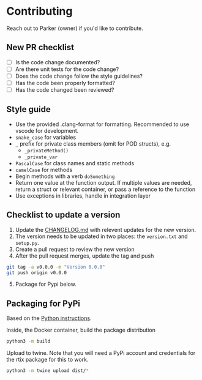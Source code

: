 # Contributing

Reach out to Parker (owner) if you'd like to contribute.

## New PR checklist
- [ ] Is the code change documented?
- [ ] Are there unit tests for the code change?
- [ ] Does the code change follow the style guidelines?
- [ ] Has the code been properly formatted?
- [ ] Has the code changed been reviewed?

## Style guide
- Use the provided .clang-format for formatting.  Recommended to use vscode for development.
- `snake_case` for variables
- `_` prefix for private class members (omit for POD structs), e.g.
    - `_privateMethod()`
    - `_private_var`
- `PascalCase` for class names and static methods
- `camelCase` for methods
- Begin methods with a verb `doSomething`
- Return one value at the function output.  If multiple values are needed, return a struct or relevant container, or pass a reference to the function
- Use exceptions in libraries, handle in integration layer

## Checklist to update a version
1. Update the [CHANGELOG.md](CHANGELOG.md) with relevent updates for the new version.
2. The version needs to be updated in two places: the `version.txt` and `setup.py`.
3. Create a pull request to review the new version
4. After the pull request merges, update the tag and push
```bash
git tag -a v0.0.0 -m "Version 0.0.0"
git push origin v0.0.0
```
5. Package for Pypi below.

## Packaging for PyPi
Based on the [Python instructions](https://packaging.python.org/en/latest/tutorials/packaging-projects/).

Inside, the Docker container, build the package distribution
```bash
python3 -m build
```

Upload to twine.  Note that you will need a PyPi account and credentials for the rtix package for this to work.
```bash
python3 -m twine upload dist/*
```
